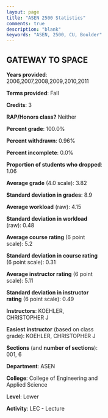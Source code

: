 ```yaml
---
layout: page
title: "ASEN 2500 Statistics"
comments: true
description: "blank"
keywords: "ASEN, 2500, CU, Boulder"
--- 
```

<head>
<script src="https://ajax.googleapis.com/ajax/libs/jquery/2.1.3/jquery.min.js"></script>
<script src="https://dl.dropboxusercontent.com/s/pc42nxpaw1ea4o9/highcharts.js?dl=0"></script>
<!-- <script src="../assets/js/highcharts.js"></script> -->
<style type="text/css">@font-face {
	font-family: "Bebas Neue";
	src: url(https://www.filehosting.org/file/details/544349/BebasNeue%20Regular.otf) format("opentype");
	}
	h1.Bebas { 
		font-family: "Bebas Neue", Verdana, Tahoma;
	}
</style>
</head>
<body>
	<div id="container" style="float: right; width: 45%; height: 88%; margin-left: 2.5%; margin-right: 2.5%;"></div>
	<script language="JavaScript">
		$(document).ready(function() {
		var chart = {type: 'column'};
		var title = {text: 'Grade Distribution'};
		var xAxis = {categories: ['A','B','C','D','F'],crosshair: true};
		var yAxis = {min: 0,title: {text: 'Percentage'}};
		var tooltip = {headerFormat: '<center><b><span style="font-size:20px">{point.key}</span></b></center>',
		               pointFormat: '<td style="padding:0"><b>{point.y:.1f}%</b></td>',
		               footerFormat: '</table>',shared: true,useHTML: true};
		var plotOptions = {column: {pointPadding: 0.0,borderWidth: 0}};  
		var credits = {enabled: false};var series= [{name: 'Percent',data: [87.43,9.63,2.41,0.0,0.53,]}];
		var json = {};
		json.chart = chart;
		json.title = title;
		json.tooltip = tooltip;
		json.xAxis = xAxis;
		json.yAxis = yAxis;  
		json.series = series;
		json.plotOptions = plotOptions;  
		json.credits = credits;
		$('#container').highcharts(json);
	});
	</script>
</body>
			   
## GATEWAY TO SPACE

**Years provided**: 2006,2007,2008,2009,2010,2011

**Terms provided**: Fall

**Credits**: 3

**RAP/Honors class?** Neither

**Percent grade**: 100.0%

**Percent withdrawn**: 0.96%

**Percent incomplete**: 0.0%

**Proportion of students who dropped**: 1.06

**Average grade** (4.0 scale): 3.82

**Standard deviation in grades**: 8.9

**Average workload** (raw): 4.15

**Standard deviation in workload** (raw): 0.48

**Average course rating** (6 point scale): 5.2

**Standard deviation in course rating** (6 point scale): 0.31

**Average instructor rating** (6 point scale): 5.11

**Standard deviation in instructor rating** (6 point scale): 0.49

**Instructors**: KOEHLER, CHRISTOPHER J

**Easiest instructor** (based on class grade): KOEHLER, CHRISTOPHER J

**Sections** (and **number of sections**): 001, 6

**Department**: ASEN

**College**: College of Engineering and Applied Science

**Level**: Lower

**Activity**: LEC - Lecture